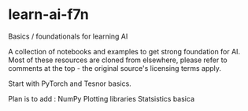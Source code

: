 # learn-ai-f7n
Basics / foundationals for learning AI

A collection of notebooks and examples to get strong foundation for AI. Most of these resources are cloned from elsewhere, please refer to comments at the top - the original source's licensing terms apply.

Start with PyTorch and Tesnor basics.

Plan is to add :
NumPy
Plotting libraries
Statsistics basica

